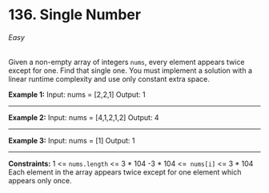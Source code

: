 # 136. Single Number
###### Easy

Given a non-empty array of integers `nums`, every element appears twice except for one. Find that single one.
You must implement a solution with a linear runtime complexity and use only constant extra space.


**Example 1:**
Input: nums = [2,2,1]
Output: 1

------------
**Example 2:**
Input: nums = [4,1,2,1,2]
Output: 4

------------

**Example 3:**
Input: nums = [1]
Output: 1
 

------------


**Constraints:**
1 <= `nums.length` <= 3 * 104
-3 * 104 <=` nums[i]` <= 3 * 104
Each element in the array appears twice except for one element which appears only once.